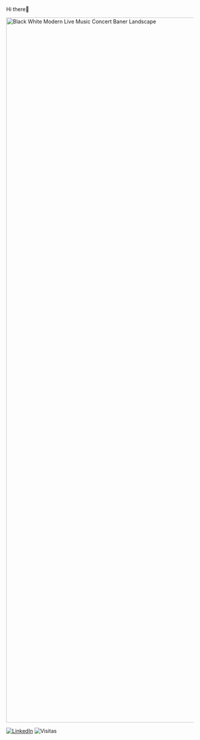 Hi there👋
<!--
**GarridoRojas/GarridoRojas** is a ✨ _special_ ✨ repository because its `README.md` (this file) appears on your GitHub profile.

Here are some ideas to get you started:

- 🔭 I’m currently working on ...
- 🌱 I’m currently learning ...
- 👯 I’m looking to collaborate on ...
- 🤔 I’m looking for help with ...
- 💬 Ask me about ...
- 📫 How to reach me: ...
- 😄 Pronouns: ...
- ⚡ Fun fact: ...
--><img width="3780" height="1890" alt="Black White Modern Live Music Concert Baner Landscape" src="https://github.com/user-attachments/assets/a250bc43-e33a-4742-b6de-0224f07d3e52" />
[![LinkedIn](https://img.shields.io/badge/LinkedIn-Perfil-blue?logo=linkedin&logoColor=white)](https://www.linkedin.com/in/amairani-garrido-rojas27/)
![Visitas](https://visitor-badge.laobi.icu/badge?page_id=amairani27.amairani27)


